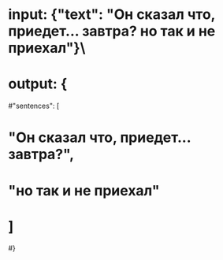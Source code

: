 # input: {"text": "Он сказал что, приедет... завтра? но так и не приехал"}\
# output: {
#"sentences": [
#        "Он сказал что, приедет... завтра?",
#        "но так и не приехал"
#    ]
#}
